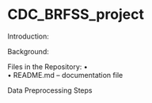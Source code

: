 # CDC_BRFSS_project

Introduction: 

Background:
    

Files in the Repository:
•	
•	README.md – documentation file


Data Preprocessing Steps



